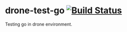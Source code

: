 # drone-test-go [![Build Status](https://xperegrine.com/api/badges/falconray0704/drone-test-go/status.svg)](https://xperegrine.com/falconray0704/drone-test-go)
Testing go in drone environment.

